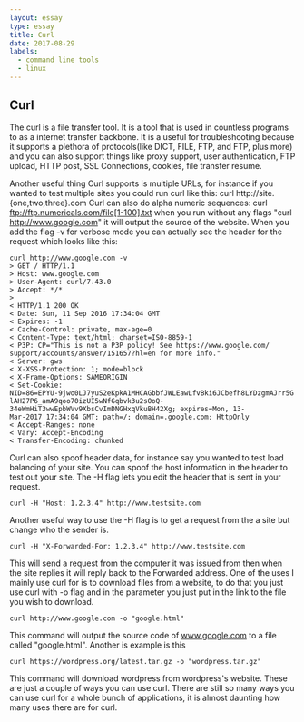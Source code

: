 ```yaml
---
layout: essay
type: essay
title: Curl
date: 2017-08-29
labels:
  - command line tools
  - linux
---
```


## Curl
The curl is a file transfer tool. It is a tool that is used in
countless programs to as a internet transfer backbone. It is a useful
for troubleshooting because it supports a plethora of protocols(like
DICT, FILE, FTP, and FTP, plus more) and you can also support things
like proxy support, user authentication, FTP upload, HTTP post, SSL
Connections, cookies, file transfer resume.

Another useful thing Curl supports is multiple URLs, for instance if
you wanted to test multiple sites you could run curl like this:
curl http://site.{one,two,three}.com
Curl can also do alpha numeric sequences:
curl ftp://ftp.numericals.com/file[1-100].txt
when you run without any flags "curl http://www.google.com" it will
output the source of the website. When you add the flag -v for verbose
mode you can actually see the header for the request which looks like
this:
```
curl http://www.google.com -v
> GET / HTTP/1.1
> Host: www.google.com
> User-Agent: curl/7.43.0
> Accept: */*
>
< HTTP/1.1 200 OK
< Date: Sun, 11 Sep 2016 17:34:04 GMT
< Expires: -1
< Cache-Control: private, max-age=0
< Content-Type: text/html; charset=ISO-8859-1
< P3P: CP="This is not a P3P policy! See https://www.google.com/
support/accounts/answer/151657?hl=en for more info."
< Server: gws
< X-XSS-Protection: 1; mode=block
< X-Frame-Options: SAMEORIGIN
< Set-Cookie:
NID=86=EPYU-9jwo0LJ7yuS2eKpkA1MHCAGbbfJWLEawLfvBki6JCbefh8LYDzgmAJrr5G
lAH27P6_amA9qoo70izUI5wNfGqbvk3u2sOoQ-
34eWmHiT3wwEpbWVv9XbsCvImDNGHxqVkuBH42Xg; expires=Mon, 13-
Mar-2017 17:34:04 GMT; path=/; domain=.google.com; HttpOnly
< Accept-Ranges: none
< Vary: Accept-Encoding
< Transfer-Encoding: chunked
```
Curl can also spoof header data, for instance say you wanted to test
load balancing of your site. You can spoof the host information in
the header to test out your site. The -H flag lets you edit the header
that is sent in your request.
```
curl -H "Host: 1.2.3.4" http://www.testsite.com
```
Another useful way to use the -H flag is to get a request from the a
site but change who the sender is.
```
curl -H "X-Forwarded-For: 1.2.3.4" http://www.testsite.com
```
This will send a request from the computer it was issued from then
when the site replies it will reply back to the Forwarded address.
One of the uses I mainly use curl for is to download files from a
website, to do that you just use curl with -o flag and in the
parameter you just put in the link to the file you wish to download.
```
curl http://www.google.com -o "google.html"
```
This command will output the source code of www.google.com to a file
called "google.html".
Another is example is this
```
curl https://wordpress.org/latest.tar.gz -o "wordpress.tar.gz"
```
This command will download wordpress from wordpress's website.
These are just a couple of ways you can use curl. There are still so
many ways you can use curl for a whole bunch of applications, it is
almost daunting how many uses there are for curl.
```
